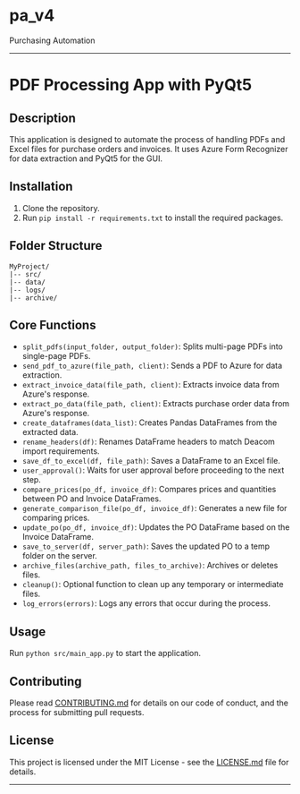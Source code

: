 # pa_v4
 Purchasing Automation


---

# PDF Processing App with PyQt5

## Description

This application is designed to automate the process of handling PDFs and Excel files for purchase orders and invoices. It uses Azure Form Recognizer for data extraction and PyQt5 for the GUI.

## Installation

1. Clone the repository.
2. Run `pip install -r requirements.txt` to install the required packages.

## Folder Structure

```
MyProject/
|-- src/
|-- data/
|-- logs/
|-- archive/
```

## Core Functions

- `split_pdfs(input_folder, output_folder)`: Splits multi-page PDFs into single-page PDFs.
- `send_pdf_to_azure(file_path, client)`: Sends a PDF to Azure for data extraction.
- `extract_invoice_data(file_path, client)`: Extracts invoice data from Azure's response.
- `extract_po_data(file_path, client)`: Extracts purchase order data from Azure's response.
- `create_dataframes(data_list)`: Creates Pandas DataFrames from the extracted data.
- `rename_headers(df)`: Renames DataFrame headers to match Deacom import requirements.
- `save_df_to_excel(df, file_path)`: Saves a DataFrame to an Excel file.
- `user_approval()`: Waits for user approval before proceeding to the next step.
- `compare_prices(po_df, invoice_df)`: Compares prices and quantities between PO and Invoice DataFrames.
- `generate_comparison_file(po_df, invoice_df)`: Generates a new file for comparing prices.
- `update_po(po_df, invoice_df)`: Updates the PO DataFrame based on the Invoice DataFrame.
- `save_to_server(df, server_path)`: Saves the updated PO to a temp folder on the server.
- `archive_files(archive_path, files_to_archive)`: Archives or deletes files.
- `cleanup()`: Optional function to clean up any temporary or intermediate files.
- `log_errors(errors)`: Logs any errors that occur during the process.

## Usage

Run `python src/main_app.py` to start the application.

## Contributing

Please read [CONTRIBUTING.md](CONTRIBUTING.md) for details on our code of conduct, and the process for submitting pull requests.

## License

This project is licensed under the MIT License - see the [LICENSE.md](LICENSE.md) file for details.

---

